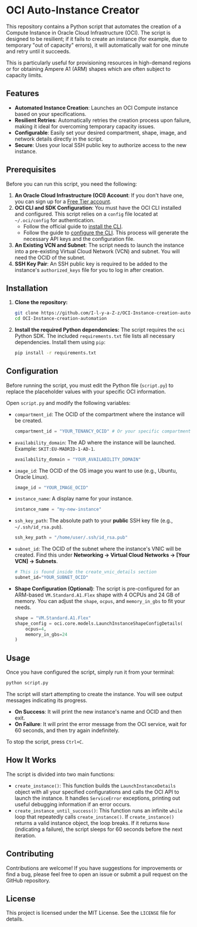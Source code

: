 # OCI Auto-Instance Creator

This repository contains a Python script that automates the creation of a Compute Instance in Oracle Cloud Infrastructure (OCI). The script is designed to be resilient; if it fails to create an instance (for example, due to temporary "out of capacity" errors), it will automatically wait for one minute and retry until it succeeds.

This is particularly useful for provisioning resources in high-demand regions or for obtaining Ampere A1 (ARM) shapes which are often subject to capacity limits.

## Features

-   **Automated Instance Creation**: Launches an OCI Compute instance based on your specifications.
-   **Resilient Retries**: Automatically retries the creation process upon failure, making it ideal for overcoming temporary capacity issues.
-   **Configurable**: Easily set your desired compartment, shape, image, and network details directly in the script.
-   **Secure**: Uses your local SSH public key to authorize access to the new instance.

## Prerequisites

Before you can run this script, you need the following:

1.  **An Oracle Cloud Infrastructure (OCI) Account**: If you don't have one, you can sign up for a [Free Tier account](https://www.oracle.com/cloud/free/).
2.  **OCI CLI and SDK Configuration**: You must have the OCI CLI installed and configured. This script relies on a `config` file located at `~/.oci/config` for authentication.
    -   Follow the official guide to [install the CLI](https://docs.oracle.com/en-us/iaas/Content/API/SDKDocs/cliinstall.htm).
    -   Follow the guide to [configure the CLI](https://docs.oracle.com/en-us/iaas/Content/API/SDKDocs/cliconfigure.htm). This process will generate the necessary API keys and the configuration file.
3.  **An Existing VCN and Subnet**: The script needs to launch the instance into a pre-existing Virtual Cloud Network (VCN) and subnet. You will need the OCID of the subnet.
4.  **SSH Key Pair**: An SSH public key is required to be added to the instance's `authorized_keys` file for you to log in after creation.

## Installation

1.  **Clone the repository:**
    ```bash
    git clone https://github.com/I-l-y-a-Z-z/OCI-Instance-creation-automation.git
    cd OCI-Instance-creation-automation
    ```

2.  **Install the required Python dependencies:**
    The script requires the `oci` Python SDK. The included `requirements.txt` file lists all necessary dependencies. Install them using `pip`:
    ```bash
    pip install -r requirements.txt
    ```

## Configuration

Before running the script, you must edit the Python file (`script.py`) to replace the placeholder values with your specific OCI information.

Open `script.py` and modify the following variables:

-   `compartment_id`: The OCID of the compartment where the instance will be created.
    ```python
    compartment_id = "YOUR_TENANCY_OCID" # Or your specific compartment OCID
    ```

-   `availability_domain`: The AD where the instance will be launched. Example: `SKIT:EU-MADRID-1-AD-1`.
    ```python
    availability_domain = "YOUR_AVAILABILITY_DOMAIN"
    ```

-   `image_id`: The OCID of the OS image you want to use (e.g., Ubuntu, Oracle Linux).
    ```python
    image_id = "YOUR_IMAGE_OCID"
    ```
-   `instance_name`: A display name for your instance.
    ```python
    instance_name = "my-new-instance"
    ```
-   `ssh_key_path`: The absolute path to your **public** SSH key file (e.g., `~/.ssh/id_rsa.pub`).
    ```python
    ssh_key_path = "/home/user/.ssh/id_rsa.pub"
    ```

-   `subnet_id`: The OCID of the subnet where the instance's VNIC will be created. Find this under **Networking -> Virtual Cloud Networks -> [Your VCN] -> Subnets**.
    ```python
    # This is found inside the create_vnic_details section
    subnet_id="YOUR_SUBNET_OCID"
    ```
-   **Shape Configuration (Optional)**: The script is pre-configured for an ARM-based `VM.Standard.A1.Flex` shape with 4 OCPUs and 24 GB of memory. You can adjust the `shape`, `ocpus`, and `memory_in_gbs` to fit your needs.
    ```python
    shape = "VM.Standard.A1.Flex"
    shape_config = oci.core.models.LaunchInstanceShapeConfigDetails(
        ocpus=4,
        memory_in_gbs=24
    )
    ```


## Usage

Once you have configured the script, simply run it from your terminal:

```bash
python script.py
```

The script will start attempting to create the instance. You will see output messages indicating its progress.

-   **On Success**: It will print the new instance's name and OCID and then exit.
-   **On Failure**: It will print the error message from the OCI service, wait for 60 seconds, and then try again indefinitely.

To stop the script, press `Ctrl+C`.

## How It Works

The script is divided into two main functions:

-   `create_instance()`: This function builds the `LaunchInstanceDetails` object with all your specified configurations and calls the OCI API to launch the instance. It handles `ServiceError` exceptions, printing out useful debugging information if an error occurs.
-   `create_instance_until_success()`: This function runs an infinite `while` loop that repeatedly calls `create_instance()`. If `create_instance()` returns a valid instance object, the loop breaks. If it returns `None` (indicating a failure), the script sleeps for 60 seconds before the next iteration.

## Contributing

Contributions are welcome! If you have suggestions for improvements or find a bug, please feel free to open an issue or submit a pull request on the GitHub repository.

## License

This project is licensed under the MIT License. See the `LICENSE` file for details.